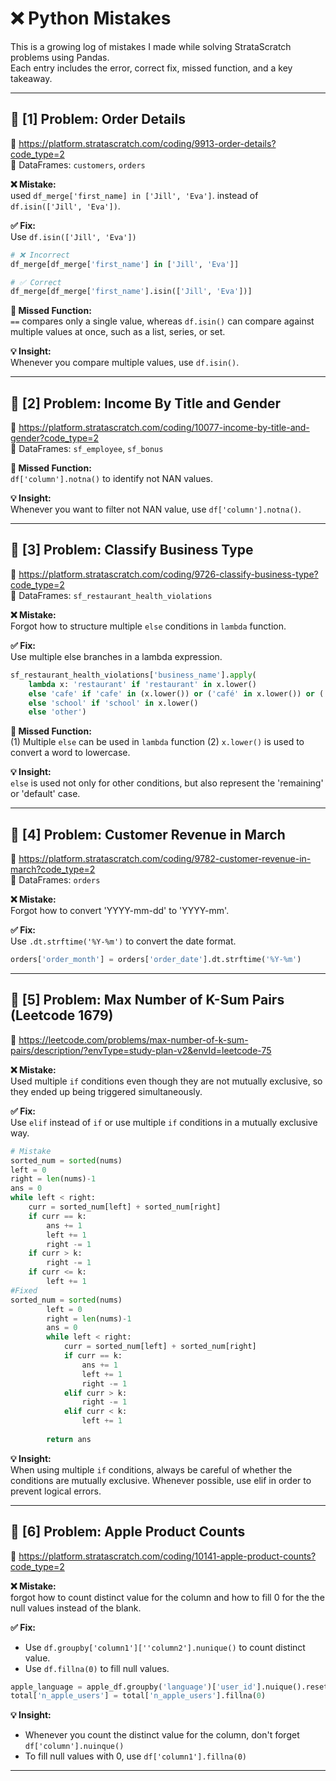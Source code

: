 # ❌ Python Mistakes 

This is a growing log of mistakes I made while solving StrataScratch problems using Pandas.  
Each entry includes the error, correct fix, missed function, and a key takeaway.

---

## 🧪 [1] Problem: Order Details
🔗 https://platform.stratascratch.com/coding/9913-order-details?code_type=2  
📄 DataFrames: `customers`, `orders`

**❌ Mistake:**  
used `df_merge['first_name] in ['Jill', 'Eva']`. instead  of `df.isin(['Jill', 'Eva'])`.

**✅ Fix:**  
Use `df.isin(['Jill', 'Eva'])`

```python
# ❌ Incorrect
df_merge[df_merge['first_name'] in ['Jill', 'Eva']]

# ✅ Correct
df_merge[df_merge['first_name'].isin(['Jill', 'Eva'])]
```

**📌 Missed Function:**  
`==` compares only a single value, whereas `df.isin()` can compare against multiple values at once, such as a list, series, or set. 

**💡 Insight:**  
Whenever you compare multiple values, use `df.isin()`.

---

## 🧪 [2] Problem: Income By Title and Gender
🔗 https://platform.stratascratch.com/coding/10077-income-by-title-and-gender?code_type=2  
📄 DataFrames: `sf_employee`, `sf_bonus`

**📌 Missed Function:**  
`df['column'].notna()` to identify not NAN values. 

**💡 Insight:**  
Whenever you want to filter not NAN value, use `df['column'].notna()`.

---

## 🧪 [3] Problem: Classify Business Type

🔗 https://platform.stratascratch.com/coding/9726-classify-business-type?code_type=2  
📄 DataFrames: `sf_restaurant_health_violations`

**❌ Mistake:**  
Forgot how to structure multiple `else` conditions in `lambda` function.

**✅ Fix:**  
Use multiple else branches in a lambda expression. 

```python
sf_restaurant_health_violations['business_name'].apply(
    lambda x: 'restaurant' if 'restaurant' in x.lower()
    else 'cafe' if 'cafe' in (x.lower()) or ('café' in x.lower()) or ('coffee' in x.lower())
    else 'school' if 'school' in x.lower()
    else 'other')
```

**📌 Missed Function:**  
(1) Multiple `else` can be used in `lambda` function (2) `x.lower()` is used to convert a word to lowercase. 

**💡 Insight:**  
`else` is used not only for other conditions, but also represent the 'remaining' or 'default' case.

---

## 🧪 [4] Problem: Customer Revenue in March

🔗 https://platform.stratascratch.com/coding/9782-customer-revenue-in-march?code_type=2   
📄 DataFrames: `orders`

**❌ Mistake:**  
Forgot how to convert 'YYYY-mm-dd' to 'YYYY-mm'. 

**✅ Fix:**  
Use `.dt.strftime('%Y-%m')` to convert the date format.

```python
orders['order_month'] = orders['order_date'].dt.strftime('%Y-%m')
```

---

## 🧪 [5] Problem: Max Number of K-Sum Pairs (Leetcode 1679)

🔗 https://leetcode.com/problems/max-number-of-k-sum-pairs/description/?envType=study-plan-v2&envId=leetcode-75  

**❌ Mistake:**  
Used multiple `if` conditions even though they are not mutually exclusive, so they ended up being triggered simultaneously. 

**✅ Fix:**  
Use `elif` instead of `if` or use multiple `if` conditions in a mutually exclusive way. 

```python
# Mistake
sorted_num = sorted(nums)
left = 0
right = len(nums)-1
ans = 0
while left < right:
    curr = sorted_num[left] + sorted_num[right]
    if curr == k:
        ans += 1
        left += 1
        right -= 1
    if curr > k:
        right -= 1
    if curr <= k:
        left += 1
#Fixed
sorted_num = sorted(nums)
        left = 0
        right = len(nums)-1
        ans = 0
        while left < right:
            curr = sorted_num[left] + sorted_num[right]
            if curr == k:
                ans += 1
                left += 1
                right -= 1
            elif curr > k:
                right -= 1
            elif curr < k:
                left += 1
        
        return ans
```

**💡 Insight:**  
When using multiple `if` conditions, always be careful of whether the conditions are mutually exclusive. Whenever possible, use elif in order to prevent logical errors. 

---

## 🧪 [6] Problem: Apple Product Counts

🔗 https://platform.stratascratch.com/coding/10141-apple-product-counts?code_type=2

**❌ Mistake:**  
forgot how to count distinct value for the column and how to fill 0 for the the null values instead of the blank.

**✅ Fix:**  
- Use `df.groupby['column1'][''column2'].nunique()` to count distinct value.
- Use `df.fillna(0)` to fill null values.

```python
apple_language = apple_df.groupby('language')['user_id'].nuique().reset_index()
total['n_apple_users'] = total['n_apple_users'].fillna(0)
```

**💡 Insight:**  
- Whenever you count the distinct value for the column, don't forget `df['column'].nuinque()`
- To fill null values with 0, use `df['column1'].fillna(0)`

---

